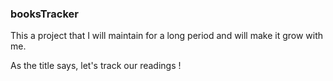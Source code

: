 ### booksTracker

This a project that I will maintain for a long period and will make it grow with me.

As the title says, let's track our readings !
